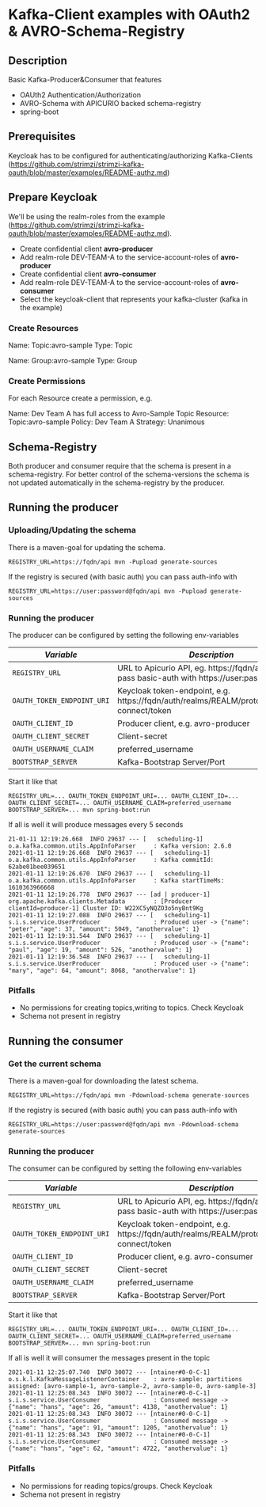 # Kafka-Client examples with OAuth2 & AVRO-Schema-Registry
## Description
Basic Kafka-Producer&Consumer that features
* OAUth2 Authentication/Authorization
* AVRO-Schema with APICURIO backed schema-registry
* spring-boot
 

## Prerequisites
Keycloak has to be configured for authenticating/authorizing Kafka-Clients (https://github.com/strimzi/strimzi-kafka-oauth/blob/master/examples/README-authz.md)

## Prepare Keycloak
We'll be using the realm-roles from the example (https://github.com/strimzi/strimzi-kafka-oauth/blob/master/examples/README-authz.md). 

* Create confidential client **avro-producer** 
* Add realm-role DEV-TEAM-A to the service-account-roles of  **avro-producer**
* Create confidential client **avro-consumer** 
* Add realm-role DEV-TEAM-A to the service-account-roles of  **avro-consumer**
* Select the keycloak-client that represents your kafka-cluster (kafka in the example)

### Create Resources
Name: Topic:avro-sample
Type: Topic

Name: Group:avro-sample
Type: Group

### Create Permissions
For each Resource create a permission, e.g.

Name: Dev Team A has full access to Avro-Sample Topic
Resource: Topic:avro-sample 
Policy: Dev Team A
Strategy: Unanimous

## Schema-Registry
Both producer and consumer require that the schema is present in a schema-registry. For better control of the schema-versions the schema is not updated automatically in the schema-registry by the producer.

## Running the producer
### Uploading/Updating the schema
There is a maven-goal for updating the schema. 

```
REGISTRY_URL=https://fqdn/api mvn -Pupload generate-sources
```

If the registry is secured (with basic auth) you can pass auth-info with

```
REGISTRY_URL=https://user:password@fqdn/api mvn -Pupload generate-sources
```

### Running the producer
The producer can be configured by setting the following env-variables

| *Variable* | *Description* |
| --- | --- |
| `REGISTRY_URL` | URL to Apicurio API, eg. https://fqdn/api. You can pass basic-auth with https://user:pass@fqdn/api|
| `OAUTH_TOKEN_ENDPOINT_URI` | Keycloak token-endpoint, e.g. https://fqdn/auth/realms/REALM/protocol/openid-connect/token |
| `OAUTH_CLIENT_ID` | Producer client, e.g. avro-producer |
| `OAUTH_CLIENT_SECRET` | Client-secret |
| `OAUTH_USERNAME_CLAIM` | preferred_username |
| `BOOTSTRAP_SERVER` | Kafka-Bootstrap Server/Port |

Start it like that
```
REGISTRY_URL=... OAUTH_TOKEN_ENDPOINT_URI=... OAUTH_CLIENT_ID=... OAUTH_CLIENT_SECRET=... OAUTH_USERNAME_CLAIM=preferred_username BOOTSTRAP_SERVER=... mvn spring-boot:run
```


If all is well it will produce messages every 5 seconds

```
21-01-11 12:19:26.668  INFO 29637 --- [   scheduling-1] o.a.kafka.common.utils.AppInfoParser     : Kafka version: 2.6.0
2021-01-11 12:19:26.668  INFO 29637 --- [   scheduling-1] o.a.kafka.common.utils.AppInfoParser     : Kafka commitId: 62abe01bee039651
2021-01-11 12:19:26.670  INFO 29637 --- [   scheduling-1] o.a.kafka.common.utils.AppInfoParser     : Kafka startTimeMs: 1610363966668
2021-01-11 12:19:26.778  INFO 29637 --- [ad | producer-1] org.apache.kafka.clients.Metadata        : [Producer clientId=producer-1] Cluster ID: W22XC5yNQZO3o5nyBnt9Kg
2021-01-11 12:19:27.088  INFO 29637 --- [   scheduling-1] s.i.s.service.UserProducer               : Produced user -> {"name": "peter", "age": 37, "amount": 5049, "anothervalue": 1}
2021-01-11 12:19:31.544  INFO 29637 --- [   scheduling-1] s.i.s.service.UserProducer               : Produced user -> {"name": "paul", "age": 19, "amount": 526, "anothervalue": 1}
2021-01-11 12:19:36.548  INFO 29637 --- [   scheduling-1] s.i.s.service.UserProducer               : Produced user -> {"name": "mary", "age": 64, "amount": 8068, "anothervalue": 1}
```

### Pitfalls
* No permissions for creating topics,writing to topics. Check Keycloak
* Schema not present in registry

## Running the consumer
### Get the current schema
There is a maven-goal for downloading the latest schema. 

```
REGISTRY_URL=https://fqdn/api mvn -Pdownload-schema generate-sources
```

If the registry is secured (with basic auth) you can pass auth-info with

```
REGISTRY_URL=https://user:password@fqdn/api mvn -Pdownload-schema generate-sources
```

### Running the producer
The consumer can be configured by setting the following env-variables

| *Variable* | *Description* |
| --- | --- |
| `REGISTRY_URL` | URL to Apicurio API, eg. https://fqdn/api. You can pass basic-auth with https://user:pass@fqdn/api|
| `OAUTH_TOKEN_ENDPOINT_URI` | Keycloak token-endpoint, e.g. https://fqdn/auth/realms/REALM/protocol/openid-connect/token |
| `OAUTH_CLIENT_ID` | Producer client, e.g. avro-consumer |
| `OAUTH_CLIENT_SECRET` | Client-secret |
| `OAUTH_USERNAME_CLAIM` | preferred_username |
| `BOOTSTRAP_SERVER` | Kafka-Bootstrap Server/Port |

Start it like that
```
REGISTRY_URL=... OAUTH_TOKEN_ENDPOINT_URI=... OAUTH_CLIENT_ID=... OAUTH_CLIENT_SECRET=... OAUTH_USERNAME_CLAIM=preferred_username BOOTSTRAP_SERVER=... mvn spring-boot:run
```


If all is well it will consumer the messages present in the topic

```
2021-01-11 12:25:07.740  INFO 30072 --- [ntainer#0-0-C-1] o.s.k.l.KafkaMessageListenerContainer    : avro-sample: partitions assigned: [avro-sample-1, avro-sample-2, avro-sample-0, avro-sample-3]
2021-01-11 12:25:08.343  INFO 30072 --- [ntainer#0-0-C-1] s.i.s.service.UserConsumer               : Consumed message -> {"name": "hans", "age": 26, "amount": 4138, "anothervalue": 1}
2021-01-11 12:25:08.343  INFO 30072 --- [ntainer#0-0-C-1] s.i.s.service.UserConsumer               : Consumed message -> {"name": "hans", "age": 91, "amount": 1205, "anothervalue": 1}
2021-01-11 12:25:08.343  INFO 30072 --- [ntainer#0-0-C-1] s.i.s.service.UserConsumer               : Consumed message -> {"name": "hans", "age": 62, "amount": 4722, "anothervalue": 1}
```

### Pitfalls
* No permissions for reading topics/groups. Check Keycloak
* Schema not present in registry



